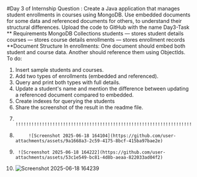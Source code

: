 #Day 3 of Internship
Question : Create a Java application that manages student enrollments in courses using MongoDB. Use
embedded documents for some data and referenced documents for others, to understand their
structural differences. Upload the code to GitHub with the name Day3-Task
** Requirements
MongoDB Collections
students — stores student details
courses — stores course details
enrollments — stores enrollment records
**Document Structure
In enrollments:
One document should embed both
student and course data.
Another should reference them using
ObjectIds.
To do:
1. Insert sample students and courses.
2. Add two types of enrollments (embedded and referenced).
3. Query and print both types with full details.
4. Update a student's name and mention the difference between updating a referenced
document compared to embedded.
5. Create indexes for querying the students
6. Share the screenshot of the result in the readme file.
7.              !!!!!!!!!!!!!!!!!!!!!!!!!!!!!!!!!!!!!!!!!!!!!!!!!!!!!!!!!!!!!!!!!!!!!!!!!!!!SCREENSHOT!!!!!!!!!!!!!!!!!!!!!!!!!!!!!!!!!!!!!!!!!!!!!!!!!!!!!!!!!!!!!!!!!!!!!!!!!!!!!!!!!!!!!!!!!!!!
8.          ![Screenshot 2025-06-18 164104](https://github.com/user-attachments/assets/9a1668a3-2c59-4175-8bcf-415ba97bae2e)
9.      ![Screenshot 2025-06-18 164222](https://github.com/user-attachments/assets/53c1e549-bc81-4d8b-aeaa-822033ad04f2)
10.   ![Screenshot 2025-06-18 164239](https://github.com/user-attachments/assets/78e2dcdd-9250-49e8-aa7a-2eb9bf4dedcc)


